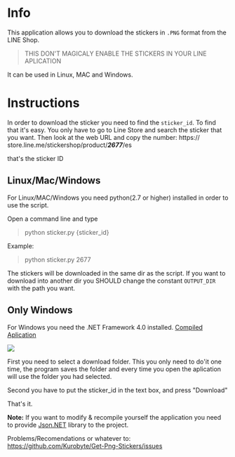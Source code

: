 # Info #

This application allows you to download the stickers in `.PNG` format from the LINE Shop.
> THIS DON'T MAGICALY ENABLE THE STICKERS IN YOUR LINE APLICATION

It can be used in Linux, MAC and Windows.

# Instructions #
In order to download the sticker you need to find the `sticker_id`.
To find that it's easy. You only have to go to Line Store and search the sticker that you want.
Then look at the web URL and copy the number:
https:// store.line.me/stickershop/product/***2677***/es

that's the sticker ID

## Linux/Mac/Windows ##
For Linux/MAC/Windows you need python(2.7 or higher) installed in order to use the script.

Open a command line and type
> python sticker.py {sticker_id}

Example:
> python sticker.py 2677

The stickers will be downloaded in the same dir as the script. If you want to download into another dir you SHOULD change the constant `OUTPUT_DIR` with the path you want.

## Only Windows ##
For Windows you need the .NET Framework 4.0 installed.
[Compiled Aplication](https://mega.co.nz/#!hMIVzJrC!dJ8eTpc2jali3qlm17qE5Ds4TDkInJvMhqzUqZ5oHZw)

![](https://pbs.twimg.com/media/CEE4aFAUkAAbSlB.jpg)

First you need to select a download folder.
This you only need to do'it one time, the program saves the folder and every time you open the aplication will use the folder you had selected.

Second you have to put the sticker_id in the text box, and press "Download"

That's it.

**Note:** If you want to modify & recompile yourself the application you need to provide [Json.NET](http://www.newtonsoft.com/json "Json.NET") library to the project.

Problems/Recomendations or whatever to:
https://github.com/Kurobyte/Get-Png-Stickers/issues